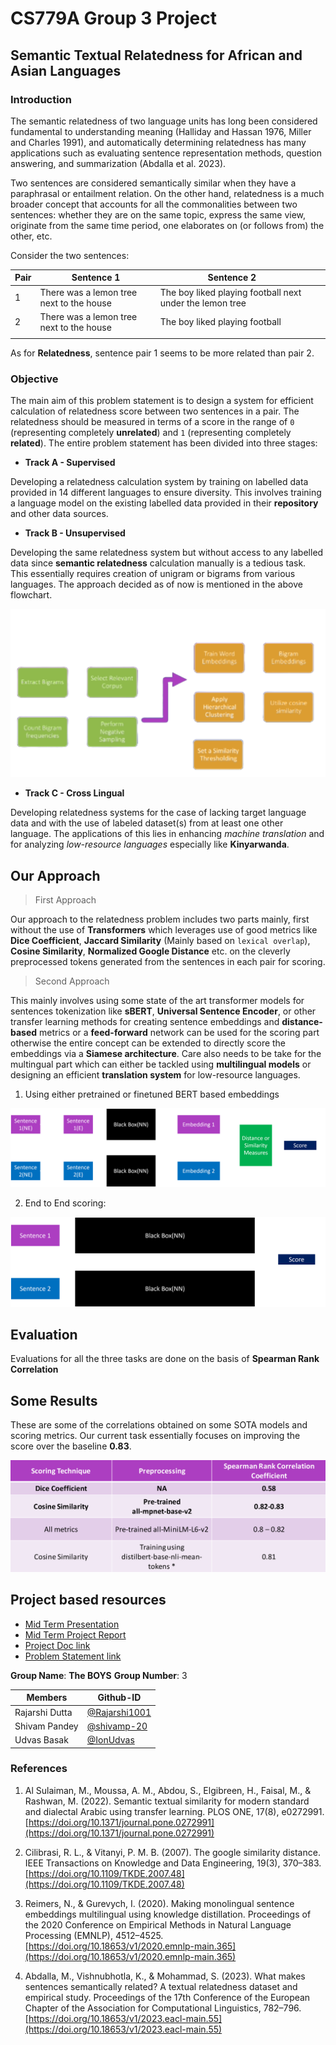 # CS779A Group 3 Project

## Semantic Textual Relatedness for African and Asian Languages

### Introduction

The semantic relatedness of two language units has long been considered fundamental to understanding meaning (Halliday and Hassan 1976, Miller and Charles 1991), and automatically determining relatedness has many applications such as evaluating sentence representation methods, question answering, and summarization (Abdalla et al. 2023).

Two sentences are considered semantically similar when they have a paraphrasal or entailment relation. On the other hand, relatedness is a much broader concept that accounts for all the commonalities between two sentences: whether they are on the same topic, express the same view, originate from the same time period, one elaborates on (or follows from) the other, etc. 

Consider the two sentences:

| Pair | Sentence 1                               | Sentence 2                                               |   |   |
|------|------------------------------------------|----------------------------------------------------------|---|---|
| 1    | There was a lemon tree next to the house | The boy liked playing football next under the lemon tree |   |   |
| 2    | There was a lemon tree next to the house | The boy liked playing football                           |   |   |
|      |                                          |                                                          |   |   |

As for __Relatedness__, sentence pair 1 seems to be more related than pair 2.

### Objective

The main aim of this problem statement is to design a system for efficient calculation of relatedness score between two sentences in a pair. The relatedness should be measured in terms of a score in the range of `0` (representing completely **unrelated**) and `1` (representing completely **related**). The entire problem statement has been divided into three stages:

- **Track A - Supervised**

Developing a relatedness calculation system by training on labelled data provided in 14 different languages to ensure diversity. This involves training a language model on the existing labelled data provided in their __repository__ and other data sources. 

- **Track B - Unsupervised**

Developing the same relatedness system but without access to any labelled data since **semantic relatedness** calculation manually is a tedious task. This essentially requires creation of unigram or bigrams from various languages. The approach decided as of now is mentioned in the above flowchart.

![Image alterantive](assets/unsupervised.png)

- **Track C - Cross Lingual**

Developing relatedness systems for the case of lacking target language data and with the use of labeled dataset(s) from at least one other language. The applications of this lies in enhancing *machine translation* and for analyzing *low-resource languages* especially like **Kinyarwanda**.

## Our Approach

> First Approach

Our approach to the relatedness problem includes two parts mainly, first without the use of **Transformers** which leverages use of good metrics like **Dice Coefficient**, **Jaccard Similarity** (Mainly based on `lexical overlap`), **Cosine Similarity**, **Normalized Google Distance** etc. on the cleverly preprocessed tokens generated from the sentences in each pair for scoring. 


> Second Approach

This mainly involves using some state of the art transformer models for sentences tokenization like **sBERT**, **Universal Sentence Encoder**, or other transfer learning methods for creating sentence embeddings and **distance-based** metrics or a **feed-forward**
network can be used for the scoring part otherwise the entire concept can be extended to directly score the embeddings via a **Siamese architecture**. Care also needs to be take for the multingual part which can either be tackled using **multilingual models** or designing an efficient **translation system** for low-resource languages.

1. Using either pretrained or finetuned BERT based embeddings

![Image Alternative](assets/sbert.png)

2. End to End scoring:

![Image Alternative](assets/siamese.png)

## Evaluation

Evaluations for all the three tasks are done on the basis of **Spearman Rank Correlation**

## Some Results

These are some of the correlations obtained on some SOTA models and scoring metrics. Our current task essentially focuses on improving the score over the baseline **0.83**.

![](assets/results1.png)


## Project based resources

- [Mid Term Presentation](theboys_midterm_ppt.pdf)
- [Mid Term Project Report]()
- [Project Doc link](https://docs.google.com/document/d/1Real5lpdL3gTRXVUCN71ZB56jWot9Q2bcvxHIIhXDeo/edit)
- [Problem Statement link](https://semantic-textual-relatedness.github.io/)  


__Group Name__: __The BOYS__
__Group Number__: 3

|Members | Github-ID |
| --- | --- |
| Rajarshi Dutta | [@Rajarshi1001](https://github.com/Rajarshi1001) |
| Shivam Pandey | [@shivamp-20](https://github.com/shivamp-20)|
| Udvas Basak | [@IonUdvas](https://github.com/IonUdvas)|


### References

1. Al Sulaiman, M., Moussa, A. M., Abdou, S., Elgibreen, H., Faisal, M., & Rashwan, M. (2022). Semantic textual similarity for modern standard and dialectal Arabic using transfer learning. PLOS ONE, 17(8), e0272991. [https://doi.org/10.1371/journal.pone.0272991](https://doi.org/10.1371/journal.pone.0272991)

2. Cilibrasi, R. L., & Vitanyi, P. M. B. (2007). The google similarity distance. IEEE Transactions on Knowledge and Data Engineering, 19(3), 370–383. [https://doi.org/10.1109/TKDE.2007.48](https://doi.org/10.1109/TKDE.2007.48) 

3. Reimers, N., & Gurevych, I. (2020). Making monolingual sentence embeddings multilingual using knowledge distillation. Proceedings of the 2020 Conference on Empirical Methods in Natural Language Processing (EMNLP), 4512–4525. [https://doi.org/10.18653/v1/2020.emnlp-main.365](https://doi.org/10.18653/v1/2020.emnlp-main.365)

4. Abdalla, M., Vishnubhotla, K., & Mohammad, S. (2023). What makes sentences semantically related? A textual relatedness dataset and empirical study. Proceedings of the 17th Conference of the European Chapter of the Association for Computational Linguistics, 782–796. [https://doi.org/10.18653/v1/2023.eacl-main.55](https://doi.org/10.18653/v1/2023.eacl-main.55)


<br>